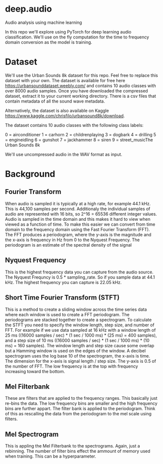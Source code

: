 # deep.audio
Audio analysis using machine learning

In this repo we'll explore using PyTorch for deep learning audio classification.  We'll use on the fly computation for the time to frequency domain conversion as the model is training. 

# Dataset
We'll use the Urban Sounds 8k dataset for this repo.  Feel free to replace this dataset with your own.  The dataset is available for free here https://urbansounddataset.weebly.com/ and contains 10 audio classes with over 8000 audio samples. Once you have downloaded the compressed dataset, extract it to your current working directory. There is a csv files that contain metadata of all the sound wave metadata.

Alternatively, the dataset is also available on Kaggle https://www.kaggle.com/chrisfilo/urbansound8k/download.

The dataset contains 10 audio classes with the following class labels:

0 = airconditioner 
1 = carhorn
2 = childrenplaying 
3 = dogbark
4 = drilling
5 = engineidling 
6 = gunshot
7 = jackhammer
8 = siren
9 = street_musicThe Urban Sounds 8k 

We'll use uncompressed audio in the WAV format as input. 

# Background

## Fourier Transform
When audio is sampled it is typically at a high rate, for example 44.1 kHz.  This is 44,100 samples per second.  Additionaly the individual samples of audio are represented with 16 bits, so 2^16 = 65536 different integer values.  Audio is sampled in the time domain and this makes it hard to view when viewed as a function of time.  To make this easier we can convert from time domain to the frequency domain using the Fast Fourier Transform (FFT).  The FFT produces a periodogram, where the y-axis is the magnitude and the x-axis is frequency in Hz from 0 to the Nyquest Frequency.  The periodogram is an estimate of the spectral density of the signal

## Nyquest Frequency
This is the highest frequency data you can capture from the audio source.  The Nyquest Frequncy is 0.5 * sampling_rate.  So if you sample data at 44.1 kHz.  The highest frequency you can capture is 22.05 kHz. 

## Short Time Fourier Transform (STFT)
This is a method to create a sliding window across the time series data where each window is used to create a FFT periodogram.  The periodograms are stacked together to create a spectrogram.  To calculate the STFT you need to specify the window length, step size, and number of FFT.  For example if we use data sampled at 16 kHz with a window length of 25 ms ((16000 samples / sec) * (1 sec / 1000 ms) * (25 ms) = 400 samples), and a step size of 10 ms ((16000 samples / sec) * (1 sec / 1000 ms) * (10 ms) = 160 samples).  The window length and step size cause some overlap but a Hamming window is used on the edges of the window.  A decibel spectrogram uses the log base 10 of the spectrogram, the x-axis is time.  The dimension for the x-axis is signal length / step size.  The y-axis is 0.5 of the number of FFT.  The low frequency is at the top with frequency increasing toward the bottom.  

## Mel Filterbank
These are filters that are applied to the frequency ranges.  This basically just re-bins the data.  The low frequency bins are smaller and the high frequency bins are further appart.  The filter bank is applied to the periodogram.  Think of this as rescalling the data from the periodogram to the mel scale using filters.  

## Mel Spectrogram
This is appling the Mel Filterbank to the spectrograms.  Again, just a rebinning.  The number of filter bins effect the ammount of memory used when training.  This can be a hyperparameter.  

